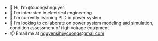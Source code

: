- 👋 Hi, I’m @cuongshnguyen
- 👀 I’m interested in electrical engineering
- 🌱 I’m currently learning PhD in power system 
- 💞️ I’m looking to collaborate on power system modeling and simulation, condition assessment of high voltage equipment
- 📫 Email me at nguyensihuycuong@gmail.com

<!---
cuongshnguyen/cuongshnguyen is a ✨ special ✨ repository because its `README.md` (this file) appears on your GitHub profile.
You can click the Preview link to take a look at your changes.
--->

